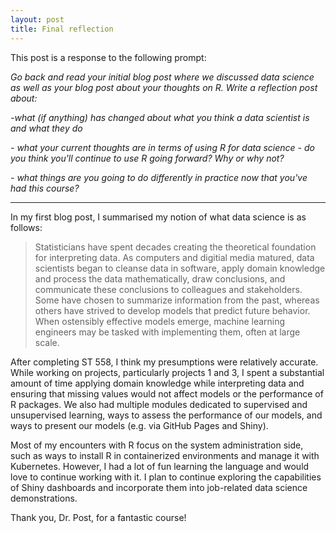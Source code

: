 ```yaml
---
layout: post
title: Final reflection
---
```


This post is a response to the following prompt:

_Go back and read your initial blog post where we discussed data science as well as your blog post about your thoughts on R.  Write a reflection post about:_

_-what (if anything) has changed about what you think a data scientist is and what they do_

_- what your current thoughts are in terms of using R for data science - do you think you'll continue to use R going forward?  Why or why not?_

_- what things are you going to do differently in practice now that you've had this course?_

---

In my first blog post, I summarised my notion of what data science is as follows: 

> Statisticians have spent decades creating the theoretical foundation for 
> interpreting data. As computers and digitial media matured, data scientists 
> began to cleanse data in software, apply domain knowledge and process the data 
> mathematically, draw conclusions, and communicate these conclusions to 
> colleagues and stakeholders. Some have chosen to summarize information from 
> the past, whereas others have strived to develop models that predict future 
> behavior. When ostensibly effective models emerge, machine learning engineers 
> may be tasked with implementing them, often at large scale.   

After completing ST 558, I think my presumptions were relatively accurate. While working on projects, particularly projects 1 and 3, I spent a substantial amount of time applying domain knowledge while interpreting data and ensuring that missing values would not affect models or the performance of R packages. We also had multiple modules dedicated to supervised and unsupervised learning, ways to assess the performance of our models, and ways to present our models (e.g. via GitHub Pages and Shiny). 

Most of my encounters with R focus on the system administration side, such as ways to install R in containerized environments and manage it with Kubernetes. However, I had a lot of fun learning the language and would love to continue working with it. I plan to continue exploring the capabilities of Shiny dashboards and incorporate them into job-related data science demonstrations. 

Thank you, Dr. Post, for a fantastic course!

